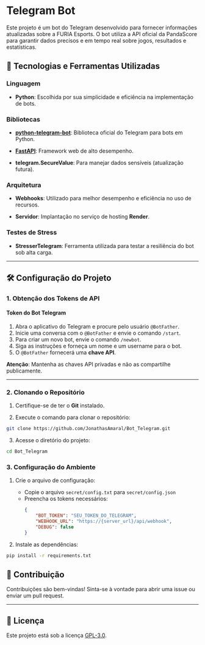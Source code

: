 # Telegram Bot

Este projeto é um bot do Telegram desenvolvido para fornecer informações atualizadas sobre a FURIA Esports. O bot utiliza a API oficial da PandaScore para garantir dados precisos e em tempo real sobre jogos, resultados e estatísticas.

## 🚀 Tecnologias e Ferramentas Utilizadas

### Linguagem
- **Python**: Escolhida por sua simplicidade e eficiência na implementação de bots.

### Bibliotecas
- **[python-telegram-bot](https://python-telegram-bot.org/)**: Biblioteca oficial do Telegram para bots em Python.
  
- **[FastAPI](https://fastapi.tiangolo.com/)**: Framework web de alto desempenho.
  
- **telegram.SecureValue**: Para manejar dados sensíveis (atualização futura).

### Arquitetura
- **Webhooks**: Utilizado para melhor desempenho e eficiência no uso de recursos.
  
- **Servidor**: Implantação no serviço de hosting **Render**.

### Testes de Stress
- **StresserTelegram**: Ferramenta utilizada para testar a resiliência do bot sob alta carga.

---

## 🛠️ Configuração do Projeto

### 1. Obtenção dos Tokens de API

#### Token do Bot Telegram
1. Abra o aplicativo do Telegram e procure pelo usuário `@BotFather`.
2. Inicie uma conversa com o `@BotFather` e envie o comando `/start`.
3. Para criar um novo bot, envie o comando `/newbot`.
4. Siga as instruções e forneça um nome e um username para o bot.
5. O `@BotFather` fornecerá uma **chave API**.

**Atenção**: Mantenha as chaves API privadas e não as compartilhe publicamente.

---

### 2. Clonando o Repositório

1. Certifique-se de ter o **Git** instalado.
   
2. Execute o comando para clonar o repositório:
```bash
git clone https://github.com/JonathasAmaral/Bot_Telegram.git
```

3. Acesse o diretório do projeto:
```bash
cd Bot_Telegram
```

### 3. Configuração do Ambiente

1. Crie o arquivo de configuração:
   - Copie o arquivo `secret/config.txt` para `secret/config.json`
   - Preencha os tokens necessários:
     ```json
     {
         "BOT_TOKEN": "SEU_TOKEN_DO_TELEGRAM",
         "WEBHOOK_URL": "https://{server_url}/api/webhook",
         "DEBUG": false
     }
     ```

2. Instale as dependências:
```bash
pip install -r requirements.txt
```

## 🤝 Contribuição

Contribuições são bem-vindas! Sinta-se à vontade para abrir uma issue ou enviar um pull request.

---

## 📄 Licença

Este projeto está sob a licença [GPL-3.0](LICENSE).

